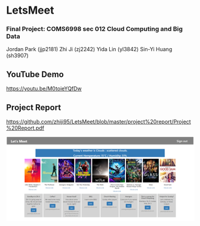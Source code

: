 # LetsMeet
### Final Project: COMS6998 sec 012 Cloud Computing and Big Data

Jordan Park (jjp2181) Zhi Ji (zj2242) Yida Lin (yl3842) Sin-Yi Huang (sh3907)

## YouTube Demo
https://youtu.be/M0toieYQfDw

## Project Report
https://github.com/zhiji95/LetsMeet/blob/master/project%20report/Project%20Report.pdf

![LetsMeet](https://github.com/zhiji95/LetsMeet/blob/master/letsmeet.PNG "Homepage of LetsMeet")
